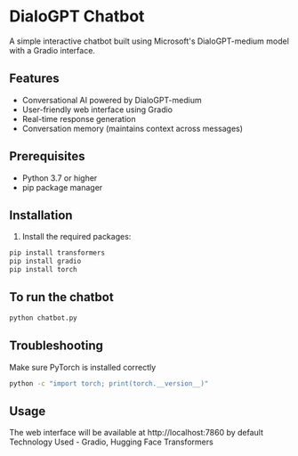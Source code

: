 # DialoGPT Chatbot

A simple interactive chatbot built using Microsoft's DialoGPT-medium model with a Gradio interface.

## Features
- Conversational AI powered by DialoGPT-medium
- User-friendly web interface using Gradio
- Real-time response generation
- Conversation memory (maintains context across messages)

## Prerequisites
- Python 3.7 or higher
- pip package manager

## Installation

1. Install the required packages:
```bash
pip install transformers
pip install gradio
pip install torch
```
## To run the chatbot
```bash
python chatbot.py
```
## Troubleshooting
Make sure PyTorch is installed correctly
```bash
python -c "import torch; print(torch.__version__)"
```
## Usage
The web interface will be available at http://localhost:7860 by default
Technology Used - Gradio, Hugging Face Transformers

